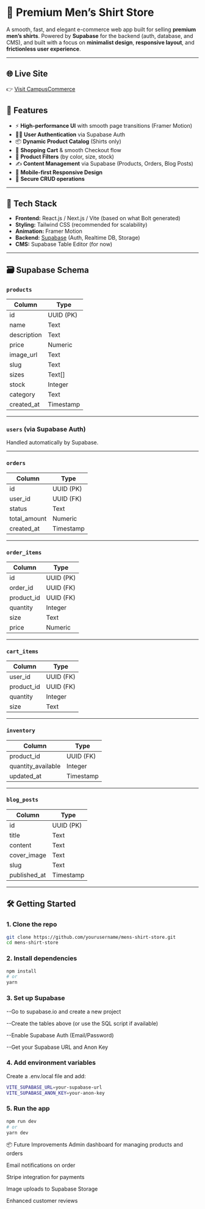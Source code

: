 # 👕 Premium Men’s Shirt Store

A smooth, fast, and elegant e-commerce web app built for selling **premium men’s shirts**. Powered by **Supabase** for the backend (auth, database, and CMS), and built with a focus on **minimalist design**, **responsive layout**, and **frictionless user experience**.

---
## 🌐 Live Site

👉 [Visit CampusCommerce](https://jolly-maamoul-0421b0.netlify.app)

## 🚀 Features

- ⚡ **High-performance UI** with smooth page transitions (Framer Motion)
- 🧑‍💼 **User Authentication** via Supabase Auth
- 📦 **Dynamic Product Catalog** (Shirts only)
- 🛒 **Shopping Cart** & smooth Checkout flow
- 🎯 **Product Filters** (by color, size, stock)
- ✍️ **Content Management** via Supabase (Products, Orders, Blog Posts)
- 📱 **Mobile-first Responsive Design**
- 🔐 **Secure CRUD operations**

---

## 🧩 Tech Stack

- **Frontend:** React.js / Next.js / Vite (based on what Bolt generated)
- **Styling:** Tailwind CSS (recommended for scalability)
- **Animation:** Framer Motion
- **Backend:** [Supabase](https://supabase.io) (Auth, Realtime DB, Storage)
- **CMS:** Supabase Table Editor (for now)

---

## 🗃️ Supabase Schema

### `products`
| Column       | Type       |
|--------------|------------|
| id           | UUID (PK)  |
| name         | Text       |
| description  | Text       |
| price        | Numeric    |
| image_url    | Text       |
| slug         | Text       |
| sizes        | Text[]     |
| stock        | Integer    |
| category     | Text       |
| created_at   | Timestamp  |

---

### `users` (via Supabase Auth)
Handled automatically by Supabase.

---

### `orders`
| Column       | Type       |
|--------------|------------|
| id           | UUID (PK)  |
| user_id      | UUID (FK)  |
| status       | Text       |
| total_amount | Numeric    |
| created_at   | Timestamp  |

---

### `order_items`
| Column      | Type       |
|-------------|------------|
| id          | UUID (PK)  |
| order_id    | UUID (FK)  |
| product_id  | UUID (FK)  |
| quantity    | Integer    |
| size        | Text       |
| price       | Numeric    |

---

### `cart_items`
| Column      | Type       |
|-------------|------------|
| user_id     | UUID (FK)  |
| product_id  | UUID (FK)  |
| quantity    | Integer    |
| size        | Text       |

---

### `inventory`
| Column            | Type       |
|-------------------|------------|
| product_id        | UUID (FK)  |
| quantity_available| Integer    |
| updated_at        | Timestamp  |

---

### `blog_posts`
| Column      | Type       |
|-------------|------------|
| id          | UUID (PK)  |
| title       | Text       |
| content     | Text       |
| cover_image | Text       |
| slug        | Text       |
| published_at| Timestamp  |

---

## 🛠️ Getting Started

### 1. Clone the repo

```bash
git clone https://github.com/yourusername/mens-shirt-store.git
cd mens-shirt-store
```
### 2. Install dependencies
```bash
npm install
# or
yarn
```
### 3. Set up Supabase
--Go to supabase.io and create a new project

--Create the tables above (or use the SQL script if available)

--Enable Supabase Auth (Email/Password)

--Get your Supabase URL and Anon Key

### 4. Add environment variables
Create a .env.local file and add:
```bash
VITE_SUPABASE_URL=your-supabase-url
VITE_SUPABASE_ANON_KEY=your-anon-key
```

### 5. Run the app
```bash
npm run dev
# or
yarn dev
```
📦 Future Improvements
Admin dashboard for managing products and orders

Email notifications on order

Stripe integration for payments

Image uploads to Supabase Storage

Enhanced customer reviews



